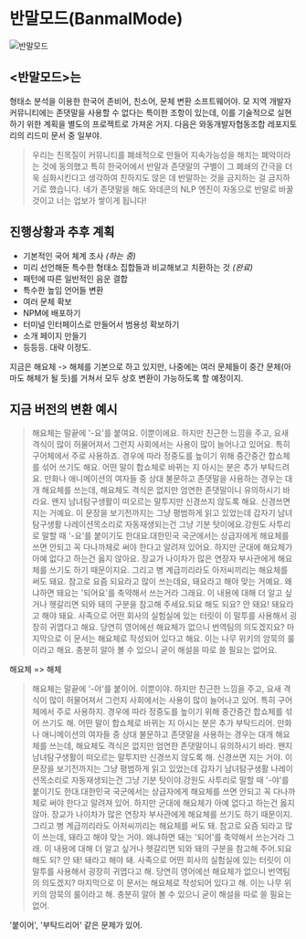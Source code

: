 # 반말모드(BanmalMode)
![반말모드](https://raw.githubusercontent.com/dolsup/BanmalMode/gh-pages/logotype.png)
## <반말모드>는
형태소 분석을 이용한 한국어 존비어, 친소어, 문체 변환 소프트웨어야. 모 지역 개발자 커뮤니티에는 존댓말을 사용할 수 없다는 특이한 조항이 있는데, 이를 기술적으로 실현하기 위한 계획을 별도의 프로젝트로 가져온 거지. 다음은 와동개발자협동조합 레포지토리의 리드미 문서 중 일부야.

>우리는 친목질이 커뮤니티를 폐쇄적으로 만들어 지속가능성을 해치는 폐악이라는 것에 동의했고 특히 한국어에서 반말과 존댓말의 구별이 그 폐쇄의 간극을 더욱 심화시킨다고 생각하여 친하지도 않은 데 반말하는 것을 금지하는 걸 금지하기로 했습니다. 네가 존댓말을 해도 와데콘의 NLP 엔진이 자동으로 반말로 바꿀 것이고 너는 업보가 쌓이게 됩니다!



## 진행상황과 추후 계획
- 기본적인 국어 체계 조사 *(하는 중)*
- 미리 선언해둔 특수한 형태소 집합들과 비교해보고 치환하는 것 *(완료)*
- 패턴에 따른 일반적인 음운 결합
- 특수한 높임 언어들 변환
- 여러 문체 확보
- NPM에 배포하기
- 터미널 인터페이스로 만들어서 범용성 확보하기
- 소개 페이지 만들기
- 등등등. 대략 이정도.

지금은 해요체 -> 해체를 기본으로 하고 있지만, 나중에는 여러 문체들이 중간 문체(아마도 해체가 될 듯)를 거쳐서 모두 상호 변환이 가능하도록 할 예정이지.

## 지금 버전의 변환 예시

>해요체는 말끝에 '-요'를 붙여요. 이뿐이에요. 하지만 친근한 느낌을 주고, 요새 격식이 많이 허물어져서 그런지 사회에서는 사용이 많이 늘어나고 있어요. 특히 구어체에서 주로 사용하죠. 경우에 따라 정중도를 높이기 위해 중간중간 합쇼체를 섞어 쓰기도 해요. 어떤 말이 합쇼체로 바뀌는 지 아시는 분은 추가 부탁드려요. 만화나 애니메이션의 여자들 중 상대 불문하고 존댓말을 사용하는 경우는 대개 해요체를 쓰는데, 해요체도 격식은 없지만 엄연한 존댓말이니 유의하시기 바라요. 왠지 남녀탐구생활이 떠오르는 말투지만 신경쓰지 않도록 해요. 신경쓰면 지는 거예요. 이 문장을 보기전까지는 그냥 평범하게 읽고 있었는데 갑자기 남녀탐구생활 나레이션목소리로 자동재생되는건 그냥 기분 탓이에요.강원도 사투리로 말할 때 '-요'를 붙이기도 한대요.대한민국 국군에서는 상급자에게 해요체를 쓰면 안되고 꼭 다나까체로 써야 한다고 알려져 있어요. 하지만 군대에 해요체가 아예 없다고 하는건 옳지 않아요. 장교가 나이차가 많은 연장자 부사관에게 해요체를 쓰기도 하기 때문이지요. 그리고 병 계급끼리라도 아저씨끼리는 해요체를 써도 돼요. 참고로 요즘 되요라고 많이 쓰는데요, 돼요라고 해야 맞는 거예요. 왜냐하면 돼요는 '되어요'를 축약해서 쓰는거라 그래요. 이 내용에 대해 더 알고 싶거나 헷갈리면 되와 돼의 구분을 참고해 주세요.되요 해도 되요? 안 돼요! 돼요라고 해야 돼요. 사족으로 어떤 회사의 실험실에 있는 터릿이 이 말투를 사용해서 굉장히 귀엽다고 해요. 당연히 영어에선 해요체가 없으니 번역팀의 의도겠지요? 마지막으로 이 문서는 해요체로 작성되어 있다고 해요. 이는 나무 위키의 암묵의 룰이라고 해요. 충분히 알아 볼 수 있으니 굳이 해설을 따로 쓸 필요는 없어요.

해요체 => 해체

>해요체는 말끝에 '-야'를 붙이어. 이뿐이야. 하지만 친근한 느낌을 주고, 요새 격식이 많이 허물어져서 그런지 사회에서는 사용이 많이 늘어나고 있어. 특히 구어체에서 주로 사용하지. 경우에 따라 정중도를 높이기 위해 중간중간 합쇼체를 섞어 쓰기도 해. 어떤 말이 합쇼체로 바뀌는 지 아시는 분은 추가 부탁드리어. 만화나 애니메이션의 여자들 중 상대 불문하고 존댓말을 사용하는 경우는 대개 해요체를 쓰는데, 해요체도 격식은 없지만 엄연한 존댓말이니 유의하시기 바라. 왠지 남녀탐구생활이 떠오르는 말투지만 신경쓰지 않도록 해. 신경쓰면 지는 거야. 이 문장을 보기전까지는 그냥 평범하게 읽고 있었는데 갑자기 남녀탐구생활 나레이션목소리로 자동재생되는건 그냥 기분 탓이야.강원도 사투리로 말할 때 '-야'를 붙이기도 한대.대한민국 국군에서는 상급자에게 해요체를 쓰면 안되고 꼭 다나까체로 써야 한다고 알려져 있어. 하지만 군대에 해요체가 아예 없다고 하는건 옳지 않아. 장교가 나이차가 많은 연장자 부사관에게 해요체를 쓰기도 하기 때문이지. 그리고 병 계급끼리라도 아저씨끼리는 해요체를 써도 돼. 참고로 요즘 되라고 많이 쓰는데, 돼라고 해야 맞는 거야. 왜냐하면 돼는 '되어'를 축약해서 쓰는거라 그래. 이 내용에 대해 더 알고 싶거나 헷갈리면 되와 돼의 구분을 참고해 주어.되요 해도 되? 안 돼! 돼라고 해야 돼. 사족으로 어떤 회사의 실험실에 있는 터릿이 이 말투를 사용해서 굉장히 귀엽다고 해. 당연히 영어에선 해요체가 없으니 번역팀의 의도겠지? 마지막으로 이 문서는 해요체로 작성되어 있다고 해. 이는 나무 위키의 암묵의 룰이라고 해. 충분히 알아 볼 수 있으니 굳이 해설을 따로 쓸 필요는 없어.

'붙이어', '부탁드리어' 같은 문제가 있어.